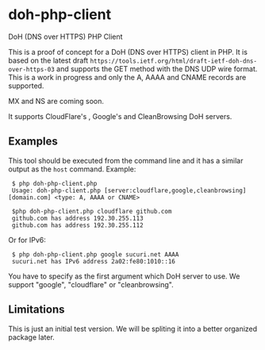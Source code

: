 # doh-php-client
DoH (DNS over HTTPS) PHP Client

This is a proof of concept for a DoH (DNS over HTTPS) client in PHP. It is based on the latest draft `https://tools.ietf.org/html/draft-ietf-doh-dns-over-https-03` and supports the GET method with the DNS UDP wire format. This is a work in progress and only the A, AAAA and CNAME records are supported. 

MX and NS are coming soon.

It supports CloudFlare's , Google's and CleanBrowsing DoH servers.


## Examples

This tool should be executed from the command line and it has a similar output as the `host` command. Example:

     $ php doh-php-client.php 
     Usage: doh-php-client.php [server:cloudflare,google,cleanbrowsing] [domain.com] <type: A, AAAA or CNAME>

     $php doh-php-client.php cloudflare github.com
     github.com has address 192.30.255.113
     github.com has address 192.30.255.112

Or for IPv6:

     $ php doh-php-client.php google sucuri.net AAAA
     sucuri.net has IPv6 address 2a02:fe80:1010::16


You have to specify as the first argument which DoH server to use. We support "google", "cloudflare" or "cleanbrowsing". 


## Limitations

This is just an initial test version. We will be spliting it into a better organized package later. 
